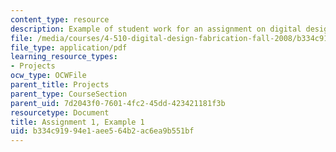 ```yaml
---
content_type: resource
description: Example of student work for an assignment on digital design and fabrication.
file: /media/courses/4-510-digital-design-fabrication-fall-2008/b334c91994e1aee564b2ac6ea9b551bf_assn1_example1.pdf
file_type: application/pdf
learning_resource_types:
- Projects
ocw_type: OCWFile
parent_title: Projects
parent_type: CourseSection
parent_uid: 7d2043f0-7601-4fc2-45dd-423421181f3b
resourcetype: Document
title: Assignment 1, Example 1
uid: b334c919-94e1-aee5-64b2-ac6ea9b551bf
---
```

